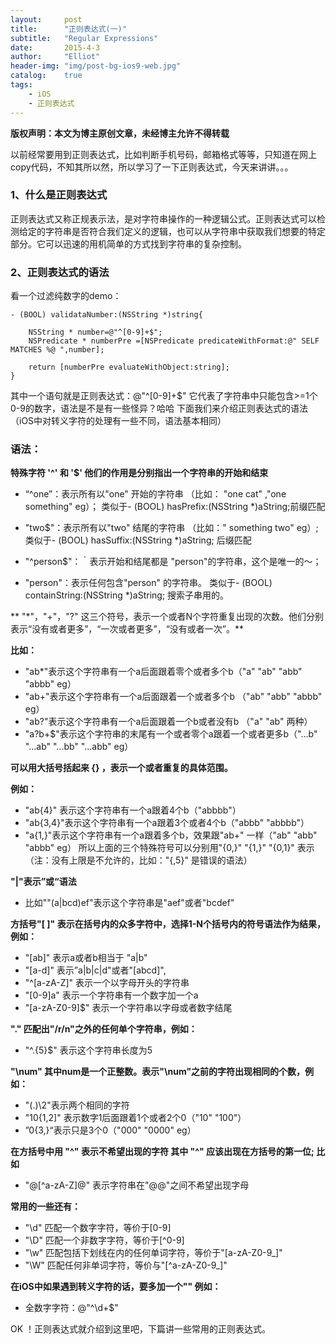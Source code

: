 ```yaml
---
layout:     post
title:      "正则表达式(一)"
subtitle:   "Regular Expressions"
date:       2015-4-3
author:     "Elliot"
header-img: "img/post-bg-ios9-web.jpg"
catalog:    true
tags:
    - iOS
    - 正则表达式
---
```


**版权声明：本文为博主原创文章，未经博主允许不得转载**

以前经常要用到正则表达式，比如判断手机号码，邮箱格式等等，只知道在网上copy代码，不知其所以然，所以学习了一下正则表达式，今天来讲讲。。。

### 1、什么是正则表达式
正则表达式又称正规表示法，是对字符串操作的一种逻辑公式。正则表达式可以检测给定的字符串是否符合我们定义的逻辑，也可以从字符串中获取我们想要的特定部分。它可以迅速的用机简单的方式找到字符串的复杂控制。

### 2、正则表达式的语法
看一个过滤纯数字的demo：

```objective_c
- (BOOL) validataNumber:(NSString *)string{

    NSString * number=@"^[0-9]+$";
    NSPredicate * numberPre =[NSPredicate predicateWithFormat:@" SELF MATCHES %@ ",number];

    return [numberPre evaluateWithObject:string];
}
```

其中一个语句就是正则表达式：@"^[0-9]+$"
它代表了字符串中只能包含>=1个0-9的数字，语法是不是有一些怪异？哈哈
下面我们来介绍正则表达式的语法（iOS中对转义字符的处理有一些不同，语法基本相同）

### 语法：

**特殊字符 '^' 和 '$' 他们的作用是分别指出一个字符串的开始和结束**

- “^one”：表示所有以"one" 开始的字符串 （比如： "one cat" ,"one something"   eg）；
类似于- (BOOL) hasPrefix:(NSString *)aString;前缀匹配

- "two$"：表示所有以"two" 结尾的字符串  （比如：" something two" eg）;
类似于- (BOOL) hasSuffix:(NSString *)aString; 后缀匹配

- "^person$"：｀表示开始和结尾都是 "person"的字符串，这个是唯一的～；

- "person"：表示任何包含"person" 的字符串。
类似于- (BOOL) containString:(NSString *)aString; 搜索子串用的。

** "*"，"+"，"?" 这三个符号，表示一个或者N个字符重复出现的次数。他们分别表示“没有或者更多”，“一次或者更多”，“没有或者一次”。**

**比如：**

- "ab*"表示这个字符串有一个a后面跟着零个或者多个b（"a" "ab" "abb" "abbb"  eg）
- "ab+"表示这个字符串有一个a后面跟着一个或者多个b （"ab" "abb" "abbb"  eg）
- "ab?"表示这个字符串有一个a后面跟着一个b或者没有b  （"a" "ab" 两种）
- "a?b+$"表示这个字符串的末尾有一个或者零个a跟着一个或者更多b（"...b" "...ab" "...bb" "...abb"  eg）

**可以用大括号括起来 {} ，表示一个或者重复的具体范围。**

**例如：**

- "ab{4}" 表示这个字符串有一个a跟着4个b（"abbbb"）
- "ab{3,4}"表示这个字符串有一个a跟着3个或者4个b（"abbb" "abbbb"）
- "a{1,}"表示这个字符串有一个a跟着多个b，效果跟"ab+" 一样（"ab" "abb" "abbb"  eg）
所以上面的三个特殊符号可以分别用"{0,}"  "{1,}"  "{0,1}" 表示 （注：没有上限是不允许的，比如："{,5}" 是错误的语法）

**"|"表示”或“语法**

- 比如""(a|bcd)ef"表示这个字符串是"aef"或者"bcdef"

**方括号"[ ]" 表示在括号内的众多字符中，选择1-N个括号内的符号语法作为结果，例如：**

- "[ab]"  表示a或者b相当于 "a|b"
- "[a-d]" 表示”a|b|c|d"或者"[abcd]",
- "^[a-zA-Z]" 表示一个以字母开头的字符串
- "[0-9]a" 表示一个字符串有一个数字加一个a
- "[a-zA-Z0-9]$" 表示一个字符串以字母或者数字结尾

**"." 匹配出"/r/n"之外的任何单个字符串，例如：**

- "^.{5}$" 表示这个字符串长度为5

**"\num" 其中num是一个正整数。表示"\num"之前的字符出现相同的个数，例如：**

- "(.)\2"表示两个相同的字符
- "10\{1,2\]" 表示数字1后面跟着1个或者2个0（"10"  "100"）
- ”0{3,\}“表示只是3个0（"000"  "0000"  eg）

**在方括号中用 "^" 表示不希望出现的字符 其中 "^" 应该出现在方括号的第一位; 比如**

- "@[^a-zA-Z]@" 表示字符串在"@@"之间不希望出现字母

**常用的一些还有：**

- "\d"  匹配一个数字字符，等价于[0-9]
- "\D"  匹配一个非数字字符，等价于[^0-9]
- "\w"  匹配包括下划线在内的任何单词字符，等价于"[a-zA-Z0-9_]"
- "\W" 匹配任何非单词字符，等价与"[^a-zA-Z0-9_]"

**在iOS中如果遇到转义字符的话，要多加一个"\" 例如：**

- 全数字字符：@"^\\d+$"


OK ！正则表达式就介绍到这里吧，下篇讲一些常用的正则表达式。
